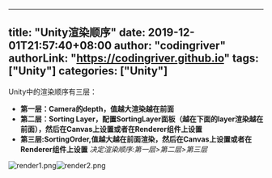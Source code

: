 ﻿
---
title: "Unity渲染顺序"
date: 2019-12-01T21:57:40+08:00
author: "codingriver"
authorLink: "https://codingriver.github.io"
tags: ["Unity"]
categories: ["Unity"]
---

<!--more-->


Unity中的渲染顺序有三层：
+ **第一层：Camera的depth，值越大渲染越在前面**
+ **第二层：Sorting Layer，配置SortingLayer面板（越在下面的layer渲染越在前面），然后在Canvas上设置或者在Renderer组件上设置**
+ **第三层:SortingOrder,值越大越在前面渲染，然后在Canvas上设置或者在Renderer组件上设置**
*决定渲染顺序:第一层>第二层>第三层*


![render1.png](https://cdn.jsdelivr.net/gh/codingriver/cdn/texs/1095643-798cee6f38385334.png)![render2.png](https://cdn.jsdelivr.net/gh/codingriver/cdn/texs/1095643-3da8b646958023e6.png)  





 
